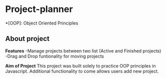 # Project-planner
*[OOP]: Object Oriented Principles

## About project
**Features**
-Manage projects between two list (Active and Finished projects)
-Drag and Drop funtionality for moving projects

**Aim of Project**
This project was built solely to practice OOP principles in Javascript.
Additional functionality to come allows users add new project. 
